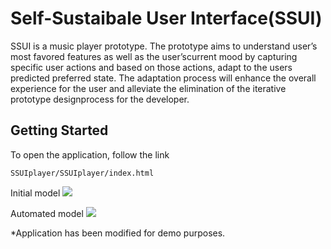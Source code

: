 
# Self-Sustaibale User Interface(SSUI)

SSUI is a music player prototype. The prototype aims to understand user’s most favored features as well as the user’scurrent mood by capturing specific user actions and based on those actions, adapt to the users predicted preferred state. The adaptation process will enhance the overall experience for the user and alleviate the elimination of the iterative prototype designprocess for the developer.

## Getting Started

To open the application, follow the link
```
SSUIplayer/SSUIplayer/index.html
```
Initial model
![](http://i.imgur.com/NiKyxjL.png)

Automated model
![](http://i.imgur.com/ivALOkP.png)

*Application has been modified for demo purposes.
